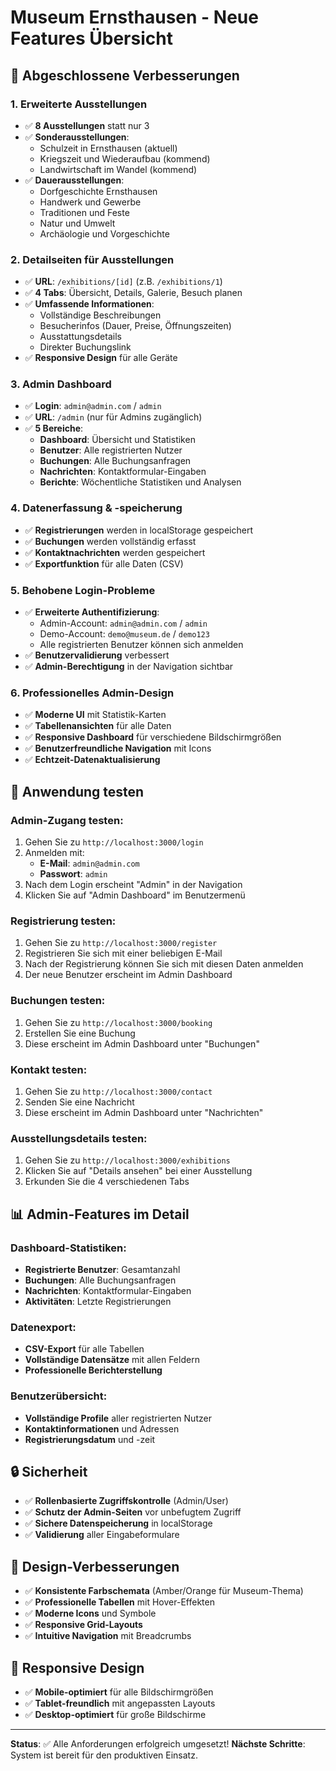 # Museum Ernsthausen - Neue Features Übersicht

## 🎯 Abgeschlossene Verbesserungen

### 1. **Erweiterte Ausstellungen**
- ✅ **8 Ausstellungen** statt nur 3
- ✅ **Sonderausstellungen**: 
  - Schulzeit in Ernsthausen (aktuell)
  - Kriegszeit und Wiederaufbau (kommend)
  - Landwirtschaft im Wandel (kommend)
- ✅ **Dauerausstellungen**:
  - Dorfgeschichte Ernsthausen
  - Handwerk und Gewerbe
  - Traditionen und Feste
  - Natur und Umwelt
  - Archäologie und Vorgeschichte

### 2. **Detailseiten für Ausstellungen**
- ✅ **URL**: `/exhibitions/[id]` (z.B. `/exhibitions/1`)
- ✅ **4 Tabs**: Übersicht, Details, Galerie, Besuch planen
- ✅ **Umfassende Informationen**:
  - Vollständige Beschreibungen
  - Besucherinfos (Dauer, Preise, Öffnungszeiten)
  - Ausstattungsdetails
  - Direkter Buchungslink
- ✅ **Responsive Design** für alle Geräte

### 3. **Admin Dashboard**
- ✅ **Login**: `admin@admin.com` / `admin`
- ✅ **URL**: `/admin` (nur für Admins zugänglich)
- ✅ **5 Bereiche**:
  - **Dashboard**: Übersicht und Statistiken
  - **Benutzer**: Alle registrierten Nutzer
  - **Buchungen**: Alle Buchungsanfragen
  - **Nachrichten**: Kontaktformular-Eingaben
  - **Berichte**: Wöchentliche Statistiken und Analysen

### 4. **Datenerfassung & -speicherung**
- ✅ **Registrierungen** werden in localStorage gespeichert
- ✅ **Buchungen** werden vollständig erfasst
- ✅ **Kontaktnachrichten** werden gespeichert
- ✅ **Exportfunktion** für alle Daten (CSV)

### 5. **Behobene Login-Probleme**
- ✅ **Erweiterte Authentifizierung**:
  - Admin-Account: `admin@admin.com` / `admin`
  - Demo-Account: `demo@museum.de` / `demo123`
  - Alle registrierten Benutzer können sich anmelden
- ✅ **Benutzervalidierung** verbessert
- ✅ **Admin-Berechtigung** in der Navigation sichtbar

### 6. **Professionelles Admin-Design**
- ✅ **Moderne UI** mit Statistik-Karten
- ✅ **Tabellenansichten** für alle Daten
- ✅ **Responsive Dashboard** für verschiedene Bildschirmgrößen
- ✅ **Benutzerfreundliche Navigation** mit Icons
- ✅ **Echtzeit-Datenaktualisierung**

## 🚀 Anwendung testen

### Admin-Zugang testen:
1. Gehen Sie zu `http://localhost:3000/login`
2. Anmelden mit:
   - **E-Mail**: `admin@admin.com`
   - **Passwort**: `admin`
3. Nach dem Login erscheint "Admin" in der Navigation
4. Klicken Sie auf "Admin Dashboard" im Benutzermenü

### Registrierung testen:
1. Gehen Sie zu `http://localhost:3000/register`
2. Registrieren Sie sich mit einer beliebigen E-Mail
3. Nach der Registrierung können Sie sich mit diesen Daten anmelden
4. Der neue Benutzer erscheint im Admin Dashboard

### Buchungen testen:
1. Gehen Sie zu `http://localhost:3000/booking`
2. Erstellen Sie eine Buchung
3. Diese erscheint im Admin Dashboard unter "Buchungen"

### Kontakt testen:
1. Gehen Sie zu `http://localhost:3000/contact`
2. Senden Sie eine Nachricht
3. Diese erscheint im Admin Dashboard unter "Nachrichten"

### Ausstellungsdetails testen:
1. Gehen Sie zu `http://localhost:3000/exhibitions`
2. Klicken Sie auf "Details ansehen" bei einer Ausstellung
3. Erkunden Sie die 4 verschiedenen Tabs

## 📊 Admin-Features im Detail

### Dashboard-Statistiken:
- **Registrierte Benutzer**: Gesamtanzahl
- **Buchungen**: Alle Buchungsanfragen
- **Nachrichten**: Kontaktformular-Eingaben
- **Aktivitäten**: Letzte Registrierungen

### Datenexport:
- **CSV-Export** für alle Tabellen
- **Vollständige Datensätze** mit allen Feldern
- **Professionelle Berichterstellung**

### Benutzerübersicht:
- **Vollständige Profile** aller registrierten Nutzer
- **Kontaktinformationen** und Adressen
- **Registrierungsdatum** und -zeit

## 🔒 Sicherheit

- ✅ **Rollenbasierte Zugriffskontrolle** (Admin/User)
- ✅ **Schutz der Admin-Seiten** vor unbefugtem Zugriff
- ✅ **Sichere Datenspeicherung** in localStorage
- ✅ **Validierung** aller Eingabeformulare

## 🎨 Design-Verbesserungen

- ✅ **Konsistente Farbschemata** (Amber/Orange für Museum-Thema)
- ✅ **Professionelle Tabellen** mit Hover-Effekten
- ✅ **Moderne Icons** und Symbole
- ✅ **Responsive Grid-Layouts**
- ✅ **Intuitive Navigation** mit Breadcrumbs

## 📱 Responsive Design

- ✅ **Mobile-optimiert** für alle Bildschirmgrößen
- ✅ **Tablet-freundlich** mit angepassten Layouts
- ✅ **Desktop-optimiert** für große Bildschirme

---

**Status**: ✅ Alle Anforderungen erfolgreich umgesetzt!
**Nächste Schritte**: System ist bereit für den produktiven Einsatz.
